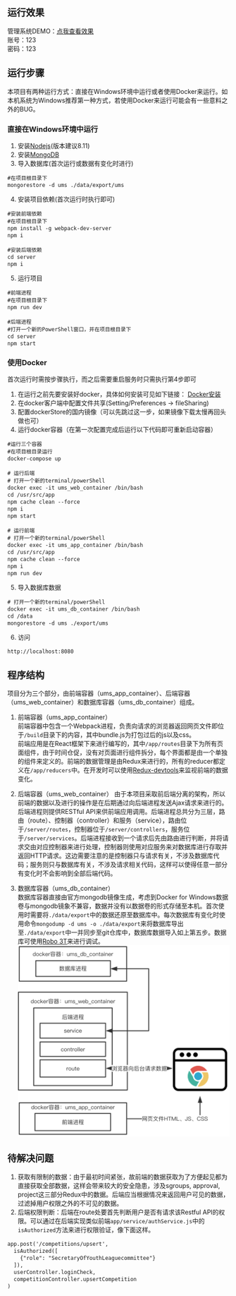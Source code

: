 ## 运行效果
管理系统DEMO：[点我查看效果](http://rovinglight.com:8081/)  
账号：123  
密码：123
## 运行步骤
本项目有两种运行方式：直接在Windows环境中运行或者使用Docker来运行。如本机系统为Windows推荐第一种方式，若使用Docker来运行可能会有一些意料之外的BUG。 
### 直接在Windows环境中运行
1. 安装[Nodejs](https://nodejs.org/en/)(版本建议8.11)
2. 安装[MongoDB](http://www.runoob.com/mongodb/mongodb-window-install.html)
3. 导入数据库(首次运行或数据有变化时进行)  
```
#在项目根目录下
mongorestore -d ums ./data/export/ums
```
4. 安装项目依赖(首次运行时执行即可)  
```
#安装前端依赖
#在项目根目录下
npm install -g webpack-dev-server
npm i

#安装后端依赖
cd server
npm i
```
5. 运行项目
```
#前端进程
#在项目根目录下
npm run dev

#后端进程
#打开一个新的PowerShell窗口，并在项目根目录下
cd server
npm start
```
### 使用Docker
首次运行时需按步骤执行，而之后需要重启服务时只需执行第4步即可
1. 在运行之前先要安装好docker，具体如何安装可见如下链接：
[Docker安装](https://store.docker.com/search?type=edition&offering=community)
2. 在docker客户端中配置文件共享(Setting/Preferences -> fileSharing)  
3. 配置dockerStore的国内镜像（可以先跳过这一步，如果镜像下载太慢再回头做也可）
4. 运行docker容器（在第一次配置完成后运行以下代码即可重新启动容器）  

```
#运行三个容器
#在项目根目录运行
docker-compose up

# 运行后端
# 打开一个新的terminal/powerShell
docker exec -it ums_web_container /bin/bash
cd /usr/src/app
npm cache clean --force
npm i
npm start

# 运行前端
# 打开一个新的terminal/powerShell
docker exec -it ums_app_container /bin/bash
cd /usr/src/app
npm cache clean --force
npm i
npm run dev
```

5. 导入数据库数据

```
# 打开一个新的terminal/powerShell
docker exec -it ums_db_container /bin/bash
cd /data
mongorestore -d ums ./export/ums
```  

6. 访问  
```
http://localhost:8080
```
## 程序结构
项目分为三个部分，由前端容器（ums_app_container）、后端容器（ums_web_container）和数据库容器（ums_db_container）组成。
1. 前端容器（ums_app_container）  
前端容器中包含一个Webpack进程，负责向请求的浏览器返回网页文件即位于```/build```目录下的内容，其中bundle.js为打包过后的js以及css。  
前端应用是在React框架下来进行编写的，其中```/app/routes```目录下为所有页面组件，由于时间仓促，没有对页面进行组件拆分，每个界面都是由一个单独的组件来定义的。前端的数据管理是由Redux来进行的，所有的reducer都定义在```/app/reducers```中。在开发时可以使用[Redux-devtools](https://github.com/zalmoxisus/redux-devtools-extension)来监视前端的数据变化。

2. 后端容器（ums_web_container）
由于本项目采取前后端分离的架构，所以前端的数据以及进行的操作是在后期通过向后端进程发送Ajax请求来进行的。后端进程则提供RESTful API来供前端应用调用。后端进程总共分为三层，路由（route）、控制器（controller）和服务（service），路由位于```/server/routes```，控制器位于```/server/controllers```，服务位于```/server/services```。后端进程接收到一个请求后先由路由进行判断，并将请求交由对应控制器来进行处理，控制器则使用对应服务来对数据库进行存取并返回HTTP请求。这边需要注意的是控制器只与请求有关，不涉及数据库代码；服务则只与数据库有关，不涉及请求相关代码，这样可以使得任意一部分有变化时不会影响到全部后端代码。
3. 数据库容器（ums_db_container）  
数据库容器直接由官方mongodb镜像生成，考虑到Docker for Windows数据卷与mongodb镜象不兼容，数据并没有以数据卷的形式存储至本机。首次使用时需要将```./data/export```中的数据还原至数据库中。每次数据库有变化时使用命令```mongodump -d ums -o ./data/export```来将数据库导出至```./data/export```中一并同步至git仓库中，数据库数据导入如上第五步。数据库可使用[Robo 3T](https://robomongo.org/download)来进行调试。  
![constructor](./doc/shot_1.png)  
## 待解决问题
1. 获取有限制的数据：由于最初时间紧张，故前端的数据获取为了方便起见都为直接获取全部数据，这样会带来较大的安全隐患，涉及sgroups, approval, project这三部分Redux中的数据。后端应当根据情况来返回用户可见的数据，过滤掉用户权限之外的不可见的数据。  
2. 后端权限判断：后端在route处要首先判断用户是否有请求该Restful API的权限。可以通过在后端实现类似前端```app/service/authService.js```中的```isAuthorized```方法来进行权限验证，像下面这样。  

```
app.post('/competitions/upsert',
  isAuthorized([
    {"role": "SecretaryOfYouthLeaguecommittee"}
  ]),
  userController.loginCheck,
  competitionController.upsertCompetition
)
```
